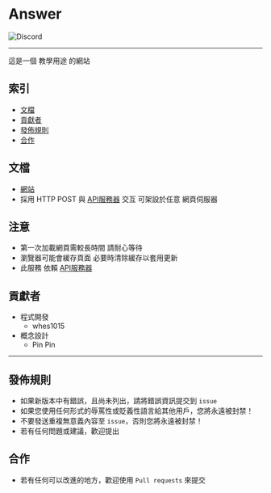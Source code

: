 # Answer
<img alt="Discord" src="https://img.shields.io/discord/926545182407688273">

------

這是一個 教學用途 的網站

## 索引
- [文檔](#文檔)
- [貢獻者](#貢獻者)
- [發佈規則](#發佈規則)
- [合作](#合作)

## 文檔
- [網站](http://150.117.110.118/answer/)
- 採用 HTTP POST 與 [API服務器](https://github.com/ExpTechTW/API) 交互 可架設於任意 網頁伺服器

## 注意
- 第一次加載網頁需較長時間 請耐心等待
- 瀏覽器可能會緩存頁面 必要時清除緩存以套用更新
- 此服務 依賴 [API服務器](https://github.com/ExpTechTW/API)

## 貢獻者
 - 程式開發
   - whes1015
 - 概念設計
   - Pin Pin

------

## 發佈規則
- 如果新版本中有錯誤，且尚未列出，請將錯誤資訊提交到 ```issue```
- 如果您使用任何形式的辱罵性或貶義性語言給其他用戶，您將永遠被封禁！
- 不要發送重複無意義內容至 ```issue```，否則您將永遠被封禁！
- 若有任何問題或建議，歡迎提出

## 合作
- 若有任何可以改進的地方，歡迎使用 ```Pull requests``` 來提交
